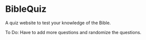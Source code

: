 # BibleQuiz
A quiz website to test your knowledge of the Bible.

To Do:
Have to add more questions and randomize the questions.
